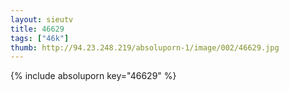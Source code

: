 ```yaml
--- 
layout: sieutv
title: 46629
tags: ["46k"]
thumb: http://94.23.248.219/absoluporn-1/image/002/46629.jpg
---
```

{% include absoluporn key="46629" %} 
